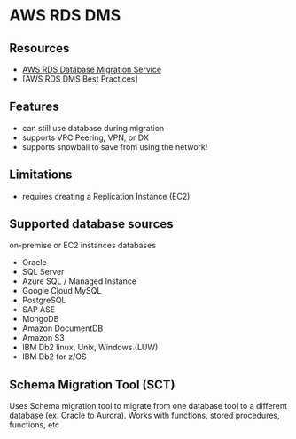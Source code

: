 # AWS RDS DMS

## Resources

- [AWS RDS Database Migration Service](https://docs.aws.amazon.com/dms/latest/userguide/Welcome.html)
- [AWS RDS DMS Best Practices]

## Features

- can still use database during migration
- supports VPC Peering, VPN, or DX
- supports snowball to save from using the network!

## Limitations

- requires creating a Replication Instance (EC2)

## Supported database sources

on-premise or EC2 instances databases

- Oracle
- SQL Server
- Azure SQL / Managed Instance
- Google Cloud MySQL
- PostgreSQL
- SAP ASE
- MongoDB
- Amazon DocumentDB
- Amazon S3
- IBM Db2 linux, Unix, Windows (LUW)
- IBM Db2 for z/OS

## Schema Migration Tool (SCT)

Uses Schema migration tool to migrate from one database tool to a different
database (ex. Oracle to Aurora). Works with functions, stored procedures,
functions, etc